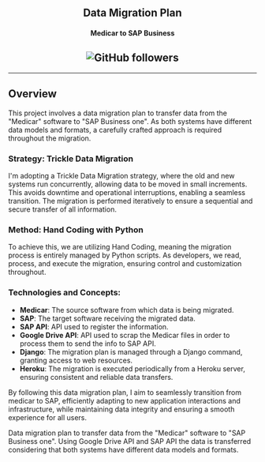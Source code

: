 <h2 align="center">Data Migration Plan</h2>
<h4 align="center">Medicar to SAP Business</h4>
<h2 align="center">
<img alt="GitHub followers" src="https://img.shields.io/github/followers/Alfareiza?label=Follow%20me%20%3A%29&style=social">
</h2>

----

## Overview

This project involves a data migration plan to transfer data from the "Medicar" software to "SAP Business one". As both systems have different data models and formats, a carefully crafted approach is required throughout the migration.


### Strategy: Trickle Data Migration

I'm adopting a Trickle Data Migration strategy, where the old and new systems run concurrently, allowing data to be moved in small increments. This avoids downtime and operational interruptions, enabling a seamless transition. The migration is performed iteratively to ensure a sequential and secure transfer of all information.

### Method: Hand Coding with Python

To achieve this, we are utilizing Hand Coding, meaning the migration process is entirely managed by Python scripts. As developers, we read, process, and execute the migration, ensuring control and customization throughout.

### Technologies and Concepts:

- **Medicar**: The source software from which data is being migrated.
- **SAP**: The target software receiving the migrated data.
- **SAP API**: API used to register the information.
- **Google Drive API**: API used to scrap the Medicar files in order to process them to send the info to SAP API.
- **Django**: The migration plan is managed through a Django command, granting access to web resources.
- **Heroku**: The migration is executed periodically from a Heroku server, ensuring consistent and reliable data transfers.

By following this data migration plan, I aim to seamlessly transition from medicar to SAP, efficiently adapting to new application interactions and infrastructure, while maintaining data integrity and ensuring a smooth experience for all users.

Data migration plan to transfer data from the "Medicar" software to "SAP Business one". Using Google Drive API and SAP API the data is transferred considering that both systems have different data models and formats.
